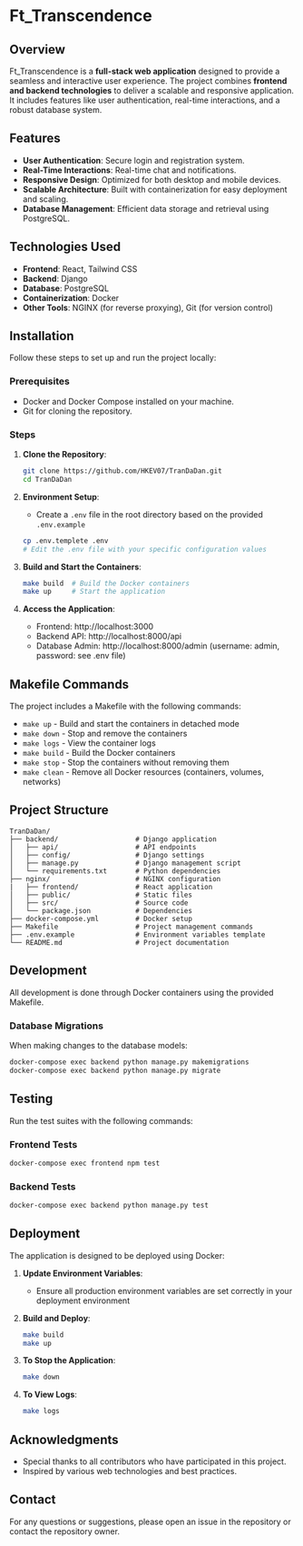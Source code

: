# **Ft_Transcendence**

## **Overview**
Ft_Transcendence is a **full-stack web application** designed to provide a seamless and interactive user experience. The project combines **frontend and backend technologies** to deliver a scalable and responsive application. It includes features like user authentication, real-time interactions, and a robust database system.

## **Features**
- **User Authentication**: Secure login and registration system.
- **Real-Time Interactions**: Real-time chat and notifications.
- **Responsive Design**: Optimized for both desktop and mobile devices.
- **Scalable Architecture**: Built with containerization for easy deployment and scaling.
- **Database Management**: Efficient data storage and retrieval using PostgreSQL.

## **Technologies Used**
- **Frontend**: React, Tailwind CSS
- **Backend**: Django
- **Database**: PostgreSQL
- **Containerization**: Docker
- **Other Tools**: NGINX (for reverse proxying), Git (for version control)

## **Installation**
Follow these steps to set up and run the project locally:

### **Prerequisites**
- Docker and Docker Compose installed on your machine.
- Git for cloning the repository.

### **Steps**
1. **Clone the Repository**:
   ```bash
   git clone https://github.com/HKEV07/TranDaDan.git
   cd TranDaDan
   ```

2. **Environment Setup**:
   - Create a `.env` file in the root directory based on the provided `.env.example`
   ```bash
   cp .env.templete .env
   # Edit the .env file with your specific configuration values
   ```

3. **Build and Start the Containers**:
   ```bash
   make build  # Build the Docker containers
   make up     # Start the application
   ```

4. **Access the Application**:
   - Frontend: http://localhost:3000
   - Backend API: http://localhost:8000/api
   - Database Admin: http://localhost:8000/admin (username: admin, password: see .env file)

## **Makefile Commands**
The project includes a Makefile with the following commands:

- `make up` - Build and start the containers in detached mode
- `make down` - Stop and remove the containers
- `make logs` - View the container logs
- `make build` - Build the Docker containers
- `make stop` - Stop the containers without removing them
- `make clean` - Remove all Docker resources (containers, volumes, networks)

## **Project Structure**
```
TranDaDan/
├── backend/                   # Django application
│   ├── api/                   # API endpoints
│   ├── config/                # Django settings
│   ├── manage.py              # Django management script
│   └── requirements.txt       # Python dependencies
├── nginx/                     # NGINX configuration
|   ├── frontend/              # React application
│   ├── public/                # Static files
│   ├── src/                   # Source code
│   └── package.json           # Dependencies
├── docker-compose.yml         # Docker setup
├── Makefile                   # Project management commands
├── .env.example               # Environment variables template
└── README.md                  # Project documentation
```

## **Development**
All development is done through Docker containers using the provided Makefile.

### **Database Migrations**
When making changes to the database models:
```bash
docker-compose exec backend python manage.py makemigrations
docker-compose exec backend python manage.py migrate
```

## **Testing**
Run the test suites with the following commands:

### **Frontend Tests**
```bash
docker-compose exec frontend npm test
```

### **Backend Tests**
```bash
docker-compose exec backend python manage.py test
```

## **Deployment**
The application is designed to be deployed using Docker:

1. **Update Environment Variables**:
   - Ensure all production environment variables are set correctly in your deployment environment

2. **Build and Deploy**:
   ```bash
   make build
   make up
   ```

3. **To Stop the Application**:
   ```bash
   make down
   ```

4. **To View Logs**:
   ```bash
   make logs
   ```

## **Acknowledgments**
- Special thanks to all contributors who have participated in this project.
- Inspired by various web technologies and best practices.

## **Contact**
For any questions or suggestions, please open an issue in the repository or contact the repository owner.
